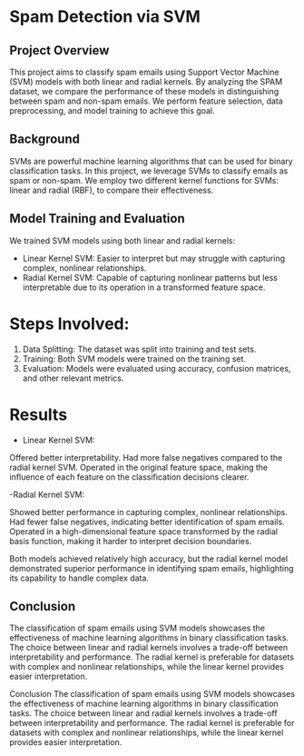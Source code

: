 # Spam Detection via SVM

## Project Overview
This project aims to classify spam emails using Support Vector Machine (SVM) models with both linear and radial kernels. By analyzing the SPAM dataset, we compare the performance of these models in distinguishing between spam and non-spam emails. We perform feature selection, data preprocessing, and model training to achieve this goal.

## Background
SVMs are powerful machine learning algorithms that can be used for binary classification tasks. In this project, we leverage SVMs to classify emails as spam or non-spam. We employ two different kernel functions for SVMs: linear and radial (RBF), to compare their effectiveness.

## Model Training and Evaluation
We trained SVM models using both linear and radial kernels:

- Linear Kernel SVM: Easier to interpret but may struggle with capturing complex, nonlinear relationships.
- Radial Kernel SVM: Capable of capturing nonlinear patterns but less interpretable due to its operation in a transformed feature space.
  
# Steps Involved:
1. Data Splitting: The dataset was split into training and test sets.
2. Training: Both SVM models were trained on the training set.
3. Evaluation: Models were evaluated using accuracy, confusion matrices, and other relevant metrics.

# Results
- Linear Kernel SVM:

Offered better interpretability.
Had more false negatives compared to the radial kernel SVM.
Operated in the original feature space, making the influence of each feature on the classification decisions clearer.

-Radial Kernel SVM:

Showed better performance in capturing complex, nonlinear relationships.
Had fewer false negatives, indicating better identification of spam emails.
Operated in a high-dimensional feature space transformed by the radial basis function, making it harder to interpret decision boundaries.

Both models achieved relatively high accuracy, but the radial kernel model demonstrated superior performance in identifying spam emails, highlighting its capability to handle complex data.

## Conclusion
The classification of spam emails using SVM models showcases the effectiveness of machine learning algorithms in binary classification tasks. The choice between linear and radial kernels involves a trade-off between interpretability and performance. The radial kernel is preferable for datasets with complex and nonlinear relationships, while the linear kernel provides easier interpretation.

Conclusion
The classification of spam emails using SVM models showcases the effectiveness of machine learning algorithms in binary classification tasks. The choice between linear and radial kernels involves a trade-off between interpretability and performance. The radial kernel is preferable for datasets with complex and nonlinear relationships, while the linear kernel provides easier interpretation.
